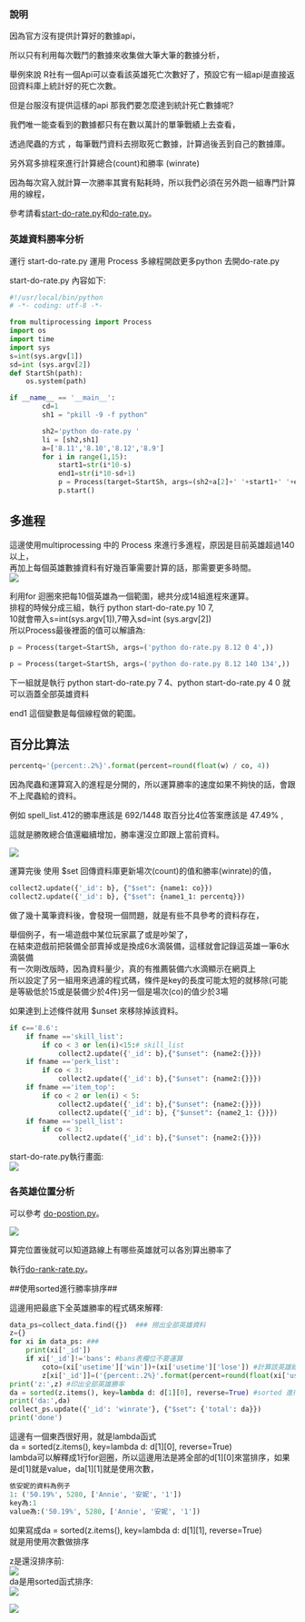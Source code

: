 ### 說明
因為官方沒有提供計算好的數據api，  

所以只有利用每次戰鬥的數據來收集做大筆大筆的數據分析，  

舉例來說 R社有一個Api可以查看該英雄死亡次數好了，預設它有一組api是直接返回資料庫上統計好的死亡次數。  

但是台服沒有提供這樣的api 那我們要怎麼達到統計死亡數據呢?  

我們唯一能查看到的數據都只有在數以萬計的單筆戰績上去查看，  

透過爬蟲的方式 ，每筆戰鬥資料去撈取死亡數據，計算過後丟到自己的數據庫。  

另外寫多排程來進行計算總合(count)和勝率 (winrate)  

因為每次寫入就計算一次勝率其實有點耗時，所以我們必須在另外跑一組專門計算用的線程，  

參考請看<a href="https://github.com/kenson2998/LOL-TW-Rank-analysis/blob/master/2.analysis/start-do-rate.py">start-do-rate.py</a>和<a href="https://github.com/kenson2998/LOL-TW-Rank-analysis/blob/master/2.analysis/do-rate.py">do-rate.py</a>。  



### 英雄資料勝率分析 ###
運行 start-do-rate.py 運用 Process 多線程開啟更多python 去開do-rate.py  

start-do-rate.py 內容如下:  

```python
#!/usr/local/bin/python
# -*- coding: utf-8 -*-

from multiprocessing import Process
import os
import time
import sys
s=int(sys.argv[1])
sd=int (sys.argv[2])
def StartSh(path):
    os.system(path)

if __name__ == '__main__':
        cd=1
        sh1 = "pkill -9 -f python"

        sh2='python do-rate.py '
        li = [sh2,sh1]
        a=['8.11','8.10','8.12','8.9']
        for i in range(1,15):
            start1=str(i*10-s)
            end1=str(i*10-sd+1)
            p = Process(target=StartSh, args=(sh2+a[2]+' '+start1+' '+end1,))
            p.start()

```
## 多進程 ##

這邊使用multiprocessing 中的 Process 來進行多進程，原因是目前英雄超過140以上，  
再加上每個英雄數據資料有好幾百筆需要計算的話，那需要更多時間。  
![](https://raw.githubusercontent.com/kenson2998/LOL-TW-Rank-analysis/master/2.analysis/img/data-rate1.png)  

利用for 迴圈來把每10個英雄為一個範圍，總共分成14組進程來運算。  
排程的時候分成三組，執行 python start-do-rate.py 10 7,  
10就會帶入s=int(sys.argv[1]),7帶入sd=int (sys.argv[2])  
所以Process最後裡面的值可以解讀為:  
```python
p = Process(target=StartSh, args=('python do-rate.py 8.12 0 4',))
```
```python
p = Process(target=StartSh, args=('python do-rate.py 8.12 140 134',))
```
下一組就是執行 python start-do-rate.py 7 4、python start-do-rate.py 4 0 就可以涵蓋全部英雄資料  

end1 這個變數是每個線程做的範圍。  


## 百分比算法 ##

```python
percentq='{percent:.2%}'.format(percent=round(float(w) / co, 4))
```
因為爬蟲和運算寫入的進程是分開的，所以運算勝率的速度如果不夠快的話，會跟不上爬蟲給的資料。  

例如 spell_list.412的勝率應該是  692/1448 取百分比4位答案應該是 47.49% ,  

這就是勝敗總合值還繼續增加，勝率還沒立即跟上當前資料。  

![](https://raw.githubusercontent.com/kenson2998/LOL-TW-Rank-analysis/master/2.analysis/img/data-rate2.png)

運算完後 使用 $set 回傳資料庫更新場次(count)的值和勝率(winrate)的值，  

```python
collect2.update({'_id': b}, {"$set": {name1: co}})
collect2.update({'_id': b}, {"$set": {name1_1: percentq}})
```

做了幾十萬筆資料後，會發現一個問題，就是有些不具參考的資料存在，  

舉個例子，有一場遊戲中某位玩家贏了或是吵架了，  
在結束遊戲前把裝備全部賣掉或是換成6水滴裝備，這樣就會記錄這英雄一筆6水滴裝備  
有一次剛改版時，因為資料量少，真的有推薦裝備六水滴顯示在網頁上  
所以設定了另一組用來過濾的程式碼，條件是key的長度可能太短的就移除(可能是等級低於15或是裝備少於4件)另一個是場次(co)的值少於3場  

如果達到上述條件就用 $unset 來移除掉該資料。  

```python
if c=='8.6':
    if fname =='skill_list':
        if co < 3 or len(i)<15:# skill_list
            collect2.update({'_id': b},{"$unset": {name2:{}}})
    if fname =='perk_list':
        if co < 3:
            collect2.update({'_id': b},{"$unset": {name2:{}}})
    if fname =='item_top':
        if co < 2 or len(i) < 5:
            collect2.update({'_id': b},{"$unset": {name2:{}}})
            collect2.update({'_id': b}, {"$unset": {name2_1: {}}})
    if fname =='spell_list':
        if co < 3:
            collect2.update({'_id': b},{"$unset": {name2:{}}})
```
start-do-rate.py執行畫面:  
![](https://raw.githubusercontent.com/kenson2998/LOL-TW-Rank-analysis/master/2.analysis/img/start-do-rate.png)  




### 各英雄位置分析 ###

可以參考 <a href="https://github.com/kenson2998/LOL-TW-Rank-analysis/blob/master/2.analysis/do-postion.py">do-postion.py</a>。

![](https://raw.githubusercontent.com/kenson2998/LOL-TW-Rank-analysis/master/2.analysis/img/postion.png)

算完位置後就可以知道路線上有哪些英雄就可以各別算出勝率了  

執行<a href="https://github.com/kenson2998/LOL-TW-Rank-analysis/blob/master/2.analysis/do-rank-rate.py">do-rank-rate.py</a>。

##使用sorted進行勝率排序##

這邊用把最底下全英雄勝率的程式碼來解釋:
```python
data_ps=collect_data.find({})  ### 撈出全部英雄資料
z={}
for xi in data_ps: ### 
    print(xi['_id'])
    if xi['_id']!='bans': #bans表欄位不要運算
        coto=(xi['usetime']['win'])+(xi['usetime']['lose']) #計算該英雄總場次
        z[xi['_id']]=('{percent:.2%}'.format(percent=round(float(xi['usetime']['win'])/coto, 4))),coto #用英雄id當key,value為勝率
print('z:',z) #印出全部英雄勝率
da = sorted(z.items(), key=lambda d: d[1][0], reverse=True) #sorted 進行順序 z的value 為 values的第一個值為勝率，所以用勝率排序 
print('da:',da)
collect_ps.update({'_id': 'winrate'}, {"$set": {'total': da}})
print('done')
```
這邊有一個東西很好用，就是lambda函式  
da = sorted(z.items(), key=lambda d: d[1][0], reverse=True)  
lambda可以解釋成1行for迴圈，所以這邊用法是將全部的d[1][0]來當排序，如果是d[1]就是value，da[1][1]就是使用次數，  
```python
依安妮的資料為例子 
1: ('50.19%', 5280, ['Annie', '安妮', '1'])  
key為:1
value為:('50.19%', 5280, ['Annie', '安妮', '1'])
```
如果寫成da = sorted(z.items(), key=lambda d: d[1][1], reverse=True)   
就是用使用次數做排序  


z是還沒排序前:  
![](https://raw.githubusercontent.com/kenson2998/LOL-TW-Rank-analysis/master/2.analysis/img/z.png)  
da是用sorted函式排序:  
![](https://raw.githubusercontent.com/kenson2998/LOL-TW-Rank-analysis/master/2.analysis/img/da.png)  

![](https://raw.githubusercontent.com/kenson2998/LOL-TW-Rank-analysis/master/2.analysis/img/da2.png)  